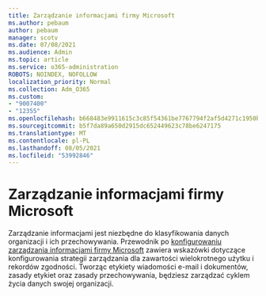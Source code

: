 ```yaml
---
title: Zarządzanie informacjami firmy Microsoft
ms.author: pebaum
author: pebaum
manager: scotv
ms.date: 07/08/2021
ms.audience: Admin
ms.topic: article
ms.service: o365-administration
ROBOTS: NOINDEX, NOFOLLOW
localization_priority: Normal
ms.collection: Adm_O365
ms.custom:
- "9007400"
- "12355"
ms.openlocfilehash: b668483e9911615c3c85f54361be7767794f2af5d4271c1950b01b401a2e2ef2
ms.sourcegitcommit: b5f7da89a650d2915dc652449623c78be6247175
ms.translationtype: MT
ms.contentlocale: pl-PL
ms.lasthandoff: 08/05/2021
ms.locfileid: "53992846"
---
```

# <a name="microsoft-information-governance"></a>Zarządzanie informacjami firmy Microsoft

Zarządzanie informacjami jest niezbędne do klasyfikowania danych organizacji i ich przechowywania. Przewodnik po [konfigurowaniu zarządzania informacjami firmy Microsoft](https://admin.microsoft.com/AdminPortal/Home#/modernonboarding/migsetupguide) zawiera wskazówki dotyczące konfigurowania strategii zarządzania dla zawartości wielokrotnego użytku i rekordów zgodności. Tworząc etykiety wiadomości e-mail i dokumentów, zasady etykiet oraz zasady przechowywania, będziesz zarządzać cyklem życia danych swojej organizacji.

